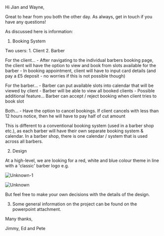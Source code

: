 Hi Jian and Wayne,

Great to hear from you both the other day. As always, get in touch if you have any questions!

As discussed here is information:

1) Booking System


Two users: 1. Client 2. Barber

For the client…
 \- After navigating to the individual barbers booking page, the client will have the option to view and book from slots available for the barber
 \- In booking appointment, client will have to input card details (and pay a £5 deposit - no worries if this is not possible though)

For the barber…
 \- Barber can put available slots into calendar that will be viewed by client
 \- Barber will be able to view all booked clients
 \- Possible additional feature… Barber can accept / reject booking when client tries to book slot

Both…
 \- Have the option to cancel bookings. If client cancels with less than 12 hours notice, then he will have to pay half of cut amount

This is different to a conventional booking system (used in a barber shop etc.), as each barber will have their own separate booking system & calendar. In a barber shop, there is one calendar / system that is used across all barbers.

2) Design

At a high-level, we are looking for a red, white and blue colour theme in line with a 'classic' barber logo e.g.

![Unknown-1](/Users/wayne/Desktop/Unknown-1.png)

![Unknown](/Users/wayne/Desktop/Unknown.png)

But feel free to make your own decisions with the details of the design.

3) Some general information on the project can be found on the powerpoint attachment.

Many thanks,

Jimmy, Ed and Pete